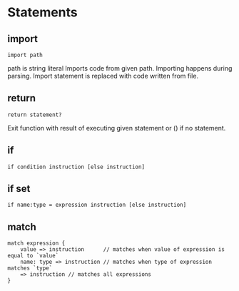 # Statements
## import
```
import path
```
path is string literal
Imports code from given path. Importing happens during parsing. Import statement is replaced with code written from file.

## return
```
return statement?
```

Exit function with result of executing given statement or () if no statement.

## if
```
if condition instruction [else instruction]
```
## if set
```
if name:type = expression instruction [else instruction]
```

## match
```
match expression {
    value => instruction      // matches when value of expression is equal to `value` 
    name: type => instruction // matches when type of expression matches `type`
    => instruction // matches all expressions
}
```
